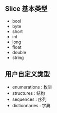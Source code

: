 ## Slice 基本类型

+ bool
+ byte
+ short 
+ int
+ long
+ float
+ double
+ string

## 用户自定义类型

+ enumerations : 枚举
+ structures : 结构
+ sequences : 序列
+ dictionnaries : 字典
